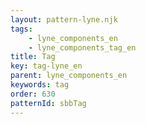```yaml
---
layout: pattern-lyne.njk
tags: 
    - lyne_components_en
    - lyne_components_tag_en
title: Tag
key: tag-lyne_en
parent: lyne_components_en
keywords: tag
order: 630
patternId: sbbTag
---
```

